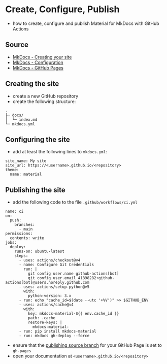 # Create, Configure, Publish

- how to create, configure and publish Material for MkDocs with GitHub Actions

## Source

- [MkDocs - Creating your site](https://squidfunk.github.io/mkdocs-material/creating-your-site/#creating-your-site)
- [MkDocs - Configuration](https://squidfunk.github.io/mkdocs-material/creating-your-site/#configuration)
- [MkDocs - GitHub Pages](https://squidfunk.github.io/mkdocs-material/publishing-your-site/#github-pages)

## Creating the site

- create a new GitHub repository
- create the following structure:

``` { .sh .no-copy }
.
├─ docs/
│  └─ index.md
└─ mkdocs.yml
```

## Configuring the site

- add at least the following lines to `mkdocs.yml`:

``` { .yaml }
site_name: My site
site_url: https://<username>.github.io/<repository>
theme:
  name: material
```

## Publishing the site

- add the following code to the file `.github/workflows/ci.yml`

``` { .yaml }
name: ci 
on:
  push:
    branches:
      - main
permissions:
  contents: write
jobs:
  deploy:
    runs-on: ubuntu-latest
    steps:
      - uses: actions/checkout@v4
      - name: Configure Git Credentials
        run: |
          git config user.name github-actions[bot]
          git config user.email 41898282+github-actions[bot]@users.noreply.github.com
      - uses: actions/setup-python@v5
        with:
          python-version: 3.x
      - run: echo "cache_id=$(date --utc '+%V')" >> $GITHUB_ENV 
      - uses: actions/cache@v4
        with:
          key: mkdocs-material-${{ env.cache_id }}
          path: .cache
          restore-keys: |
            mkdocs-material-
      - run: pip install mkdocs-material 
      - run: mkdocs gh-deploy --force
```

- ensure that the [publishing source branch](https://docs.github.com/en/pages/getting-started-with-github-pages/configuring-a-publishing-source-for-your-github-pages-site) for your GitHub Page is set to `gh-pages`
- open your documentation at `<username>.github.io/<repository>`
